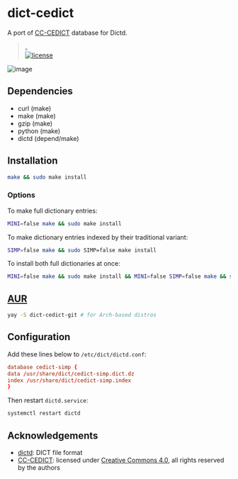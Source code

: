 # dict-cedict

A port of [CC-CEDICT] database for Dictd.
>。<br>
[![license]](/LICENSE.md)

![image](https://user-images.githubusercontent.com/17917040/87877730-94a0a700-ca12-11ea-9a89-38e7d9e04141.png)

## Dependencies

* curl (make)
* make (make)
* gzip (make)
* python (make)
* dictd (depend/make)

## Installation

```bash
make && sudo make install
```

### Options

To make full dictionary entries:

```bash
MINI=false make && sudo make install
```

To make dictionary entries indexed by their traditional variant:

```bash
SIMP=false make && sudo SIMP=false make install
```

To install both full dictionaries at once:

```bash
MINI=false make && sudo make install && MINI=false SIMP=false make && sudo SIMP=false make install
```

## [AUR](https://aur.archlinux.org/packages/dict-cedict-git/)

```bash
yay -S dict-cedict-git # for Arch-based distros
```

## Configuration

Add these lines below to `/etc/dict/dictd.conf`:

```conf
database cedict-simp {
data /usr/share/dict/cedict-simp.dict.dz
index /usr/share/dict/cedict-simp.index
}
```

Then restart `dictd.service`:

```bash
systemctl restart dictd
```

## Acknowledgements

* [dictd]: DICT file format
* [CC-CEDICT]: licensed under [Creative Commons 4.0](https://creativecommons.org/licenses/by-sa/4.0), all rights reserved by the authors

[CC-CEDICT]:https://www.mdbg.net/chinese/dictionary?page=about
[license]:https://img.shields.io/badge/License-CC%20BY--SA%204.0-lightgrey.svg
[dictd]:https://en.wikipedia.org/wiki/DICT
